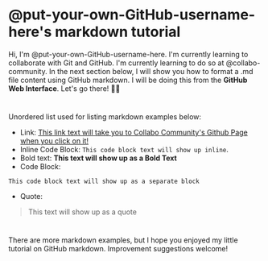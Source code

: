 # @put-your-own-GitHub-username-here's markdown tutorial

Hi, I'm @put-your-own-GitHub-username-here. I'm currently learning to collaborate with Git and GitHub. I'm currently learning to do so at @collabo-community. In the next section below, I will show you how to format a .md file content using GitHub markdown. I will be doing this from the **GitHub Web Interface**. Let's go there! 💪🏽

#

Unordered list used for listing markdown examples below:
- Link: [This link text will take you to Collabo Community's Github Page when you click on it!](https://github.com/collabo-community)
- Inline Code Block: `This code block text will show up inline`.
- Bold text: **This text will show up as a Bold Text**
- Code Block:
````
This code block text will show up as a separate block
````
- Quote:
> This text will show up as a quote

#

There are more markdown examples, but I hope you enjoyed my little tutorial on GitHub markdown. Improvement suggestions welcome!
